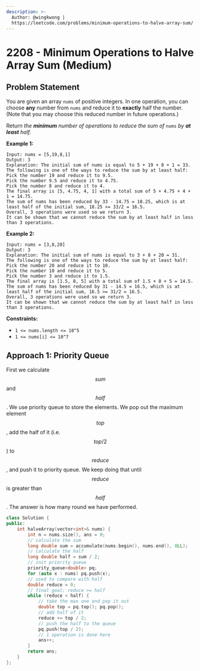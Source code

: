 ```yaml
---
description: >-
  Author: @wingkwong |
  https://leetcode.com/problems/minimum-operations-to-halve-array-sum/
---
```


# 2208 - Minimum Operations to Halve Array Sum (Medium)

## Problem Statement

You are given an array `nums` of positive integers. In one operation, you can choose **any** number from `nums` and reduce it to **exactly** half the number. (Note that you may choose this reduced number in future operations.)

Return _the **minimum** number of operations to reduce the sum of_ `nums` _by **at least** half._

**Example 1:**

```
Input: nums = [5,19,8,1]
Output: 3
Explanation: The initial sum of nums is equal to 5 + 19 + 8 + 1 = 33.
The following is one of the ways to reduce the sum by at least half:
Pick the number 19 and reduce it to 9.5.
Pick the number 9.5 and reduce it to 4.75.
Pick the number 8 and reduce it to 4.
The final array is [5, 4.75, 4, 1] with a total sum of 5 + 4.75 + 4 + 1 = 14.75. 
The sum of nums has been reduced by 33 - 14.75 = 18.25, which is at least half of the initial sum, 18.25 >= 33/2 = 16.5.
Overall, 3 operations were used so we return 3.
It can be shown that we cannot reduce the sum by at least half in less than 3 operations.
```

**Example 2:**

```
Input: nums = [3,8,20]
Output: 3
Explanation: The initial sum of nums is equal to 3 + 8 + 20 = 31.
The following is one of the ways to reduce the sum by at least half:
Pick the number 20 and reduce it to 10.
Pick the number 10 and reduce it to 5.
Pick the number 3 and reduce it to 1.5.
The final array is [1.5, 8, 5] with a total sum of 1.5 + 8 + 5 = 14.5. 
The sum of nums has been reduced by 31 - 14.5 = 16.5, which is at least half of the initial sum, 16.5 >= 31/2 = 16.5.
Overall, 3 operations were used so we return 3.
It can be shown that we cannot reduce the sum by at least half in less than 3 operations.
```

**Constraints:**

* `1 <= nums.length <= 10^5`
* `1 <= nums[i] <= 10^7`

## Approach 1: Priority Queue

First we calculate $$sum$$ and $$half$$. We use priority queue to store the elements. We pop out the maximum element $$top$$, add the half of it (i.e. $$top / 2$$) to $$reduce$$, and push it to priority queue. We keep doing that until $$reduce$$ is greater than $$half$$. The answer is how many round we have performed.

```cpp
class Solution {
public:
    int halveArray(vector<int>& nums) {
        int n = nums.size(), ans = 0;
        // calculate the sum
        long double sum = accumulate(nums.begin(), nums.end(), 0LL);
        // calculate the half
        long double half = sum / 2;
        // init priority queue
        priority_queue<double> pq;
        for (auto x : nums) pq.push(x);
        // used to compare with half
        double reduce = 0;
        // final goal: reduce >= half
        while (reduce < half) {
            // take the max one and pop it out
            double top = pq.top(); pq.pop();
            // add half of it
            reduce += top / 2;
            // push the half to the queue
            pq.push(top / 2);
            // 1 operation is done here
            ans++;
        }
        return ans;
    }
};
```
